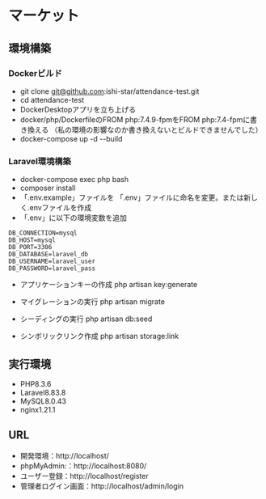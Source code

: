 # マーケット
## 環境構築
### Dockerビルド
- git clone git@github.com:ishi-star/attendance-test.git
- cd attendance-test
- DockerDesktopアプリを立ち上げる
- docker/php/DockerfileのFROM php:7.4.9-fpmをFROM php:7.4-fpmに書き換える
（私の環境の影響なのか書き換えないとビルドできませんでした）
- docker-compose up -d --build
### Laravel環境構築
- docker-compose exec php bash
- composer install
- 「.env.example」ファイルを 「.env」ファイルに命名を変更。または新しく.envファイルを作成
- 「.env」に以下の環境変数を追加
```
DB_CONNECTION=mysql
DB_HOST=mysql
DB_PORT=3306
DB_DATABASE=laravel_db
DB_USERNAME=laravel_user
DB_PASSWORD=laravel_pass
```
- アプリケーションキーの作成
php artisan key:generate

- マイグレーションの実行
php artisan migrate

- シーディングの実行
php artisan db:seed

- シンボリックリンク作成
php artisan storage:link

## 実行環境
- PHP8.3.6
- Laravel8.83.8
- MySQL8.0.43
- nginx1.21.1

## URL
- 開発環境：http://localhost/
- phpMyAdmin:：http://localhost:8080/
- ユーザー登録：http://localhost/register
- 管理者ログイン画面：http://localhost/admin/login